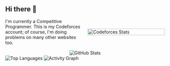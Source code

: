 ## Hi there 👋

<div style="display: flex; align-items: center; margin-bottom: 16px;">
    <div style="flex: 1; margin-right: 16px; text-align: left;">
        I'm currently a Competitive Programmer. This is my Codeforces account; of course, I'm doing problems on many other websites too.
    </div>
    <div style="flex: 1;">
        <img 
            src="https://codeforces-readme-stats.vercel.app/api/card?username=Maeda.anHiep&theme=tokyonight&force_username=true" 
            alt="Codeforces Stats" 
            style="width: 100%;"
        />
    </div>
</div>

<div align="center">
    <img 
        src="https://github-readme-stats.vercel.app/api?username=anHiep&theme=tokyonight&hide_border=false&include_all_commits=true&count_private=false&custom_title=anHiep's&nbsp;GitHub&nbsp;stats" 
        alt="GitHub Stats"
    />
</div>
<img 
    src="https://github-readme-stats.vercel.app/api/top-langs/?username=anHiep&theme=tokyonight&hide_border=false&include_all_commits=true&count_private=false&layout=compact" 
    alt="Top Languages"
/>
<img 
    src="https://github-readme-activity-graph.vercel.app/graph?username=anHiep&theme=tokyo-night&custom_title=anHiep's&nbsp;Contribution" 
    alt="Activity Graph"
/>
